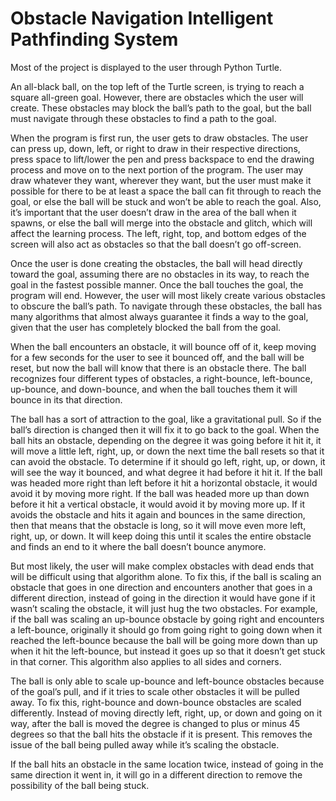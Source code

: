 # Obstacle Navigation Intelligent Pathfinding System

Most of the project is displayed to the user through Python Turtle. 

An all-black ball, on the top left of the Turtle screen, is trying to reach a square all-green goal. However, there are obstacles which the user will create. These obstacles may block the ball’s path to the goal, but the ball must navigate through these obstacles to find a path to the goal. 

When the program is first run, the user gets to draw obstacles. The user can press up, down, left, or right to draw in their respective directions, press space to lift/lower the pen and press backspace to end the drawing process and move on to the next portion of the program. The user may draw whatever they want, wherever they want, but the user must make it possible for there to be at least a space the ball can fit through to reach the goal, or else the ball will be stuck and won’t be able to reach the goal. Also, it’s important that the user doesn’t draw in the area of the ball when it spawns, or else the ball will merge into the obstacle and glitch, which will affect the learning process. The left, right, top, and bottom edges of the screen will also act as obstacles so that the ball doesn’t go off-screen.

Once the user is done creating the obstacles, the ball will head directly toward the goal, assuming there are no obstacles in its way, to reach the goal in the fastest possible manner. Once the ball touches the goal, the program will end. However, the user will most likely create various obstacles to obscure the ball’s path. To navigate through these obstacles, the ball has many algorithms that almost always guarantee it finds a way to the goal, given that the user has completely blocked the ball from the goal. 

When the ball encounters an obstacle, it will bounce off of it, keep moving for a few seconds for the user to see it bounced off, and the ball will be reset, but now the ball will know that there is an obstacle there. The ball recognizes four different types of obstacles, a right-bounce, left-bounce, up-bounce, and down-bounce, and when the ball touches them it will bounce in its that direction. 

The ball has a sort of attraction to the goal, like a gravitational pull. So if the ball’s direction is changed then it will fix it to go back to the goal. When the ball hits an obstacle, depending on the degree it was going before it hit it, it will move a little left, right, up, or down the next time the ball resets so that it can avoid the obstacle. To determine if it should go left, right, up, or down, it will see the way it bounced, and what degree it had before it hit it. If the ball was headed more right than left before it hit a horizontal obstacle, it would avoid it by moving more right. If the ball was headed more up than down before it hit a vertical obstacle, it would avoid it by moving more up. If it avoids the obstacle and hits it again and bounces in the same direction, then that means that the obstacle is long, so it will move even more left, right, up, or down. It will keep doing this until it scales the entire obstacle and finds an end to it where the ball doesn’t bounce anymore.

But most likely, the user will make complex obstacles with dead ends that will be difficult using that algorithm alone. To fix this, if the ball is scaling an obstacle that goes in one direction and encounters another that goes in a different direction, instead of going in the direction it would have gone if it wasn’t scaling the obstacle, it will just hug the two obstacles. For example, if the ball was scaling an up-bounce obstacle by going right and encounters a left-bounce, originally it should go from going right to going down when it reached the left-bounce because the ball will be going more down than up when it hit the left-bounce, but instead it goes up so that it doesn’t get stuck in that corner. This algorithm also applies to all sides and corners. 

The ball is only able to scale up-bounce and left-bounce obstacles because of the goal’s pull, and if it tries to scale other obstacles it will be pulled away. To fix this, right-bounce and down-bounce obstacles are scaled differently. Instead of moving directly left, right, up, or down and going on it way, after the ball is moved the degree is changed to plus or minus 45 degrees so that the ball hits the obstacle if it is present. This removes the issue of the ball being pulled away while it’s scaling the obstacle.

If the ball hits an obstacle in the same location twice, instead of going in the same direction it went in, it will go in a different direction to remove the possibility of the ball being stuck.

